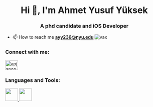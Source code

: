 <h1 align="center">Hi 👋, I'm Ahmet Yusuf Yüksek</h1>
<h3 align="center">A phd candidate and iOS Developer</h3>

- 📫 How to reach me **ayy236@nyu.edu**
![vax](https://img.shields.io/badge/vaccinated-moderna-orange)


<h3 align="left">Connect with me:</h3>
<p align="left">
<a href="https://twitter.com/ay_yuksek" target="blank"><img align="center" src="https://upload.wikimedia.org/wikipedia/sco/thumb/9/9f/Twitter_bird_logo_2012.svg/1200px-Twitter_bird_logo_2012.svg.png" alt="apjanco" height="30" width="40" /></a>
</p>




<h3 align="left">Languages and Tools:</h3>
<p align="left"> 
<a href="https://developer.apple.com/swift//" target="_blank"> <img src="https://developer.apple.com/swift/images/swift-og.png")
"alt="swift" width="40" height="40"/> </a> 
<a href="https://www.r-project.org/" target="_blank"> <img src="https://en.wikipedia.org/wiki/R_(programming_language)#/media/File:R_logo.svg")
"alt="swift" width="40" height="40"/> </a> 
</p>
  
  
